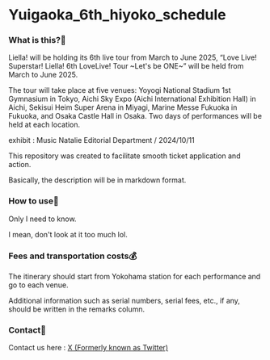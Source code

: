# Yuigaoka_6th_hiyoko_schedule

### What is this?👀

<p>Liella! will be holding its 6th live tour from March to June 2025, “Love Live! Superstar! Liella! 6th LoveLive! Tour ~Let's be ONE~” will be held from March to June 2025.</p>   
<p>The tour will take place at five venues: Yoyogi National Stadium 1st Gymnasium in Tokyo, Aichi Sky Expo (Aichi International Exhibition Hall) in Aichi, Sekisui Heim Super Arena in Miyagi, Marine Messe Fukuoka in Fukuoka, and Osaka Castle Hall in Osaka. Two days of performances will be held at each location.</p>

<p>exhibit : Music Natalie Editorial Department / 2024/10/11</p>

<p>This repository was created to facilitate smooth ticket application and action.</p>
<p>Basically, the description will be in markdown format.</p>

### How to use🤗

<p>Only I need to know.</p>
<p>I mean, don't look at it too much lol.</p>

### Fees and transportation costs💰

<p>The itinerary should start from Yokohama station for each performance and go to each venue.</p>
<p>Additional information such as serial numbers, serial fees, etc., if any, should be written in the remarks column.</p>

### Contact📧
Contact us here : <a href="https://www.x.com/otenkigirl_exe">X (Formerly known as Twitter)</a>
